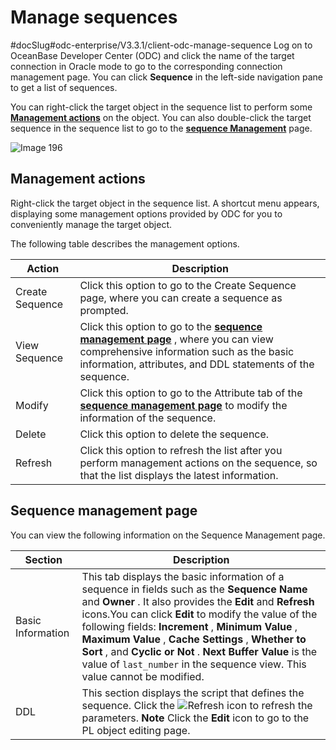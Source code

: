 Manage sequences 
=====================================
#docSlug#odc-enterprise/V3.3.1/client-odc-manage-sequence
Log on to OceanBase Developer Center (ODC) and click the name of the target connection in Oracle mode to go to the corresponding connection management page. You can click **Sequence** in the left-side navigation pane to get a list of sequences. 

You can right-click the target object in the sequence list to perform some **[Management actions](#management-actions)** on the object. You can also double-click the target sequence in the sequence list to go to the **[sequence Management](#sequence-management-page-page)** page.

![Image 196](https://help-static-aliyun-doc.aliyuncs.com/assets/img/en-US/2558659361/p241380.png)

Management actions 
---------------------------

Right-click the target object in the sequence list. A shortcut menu appears, displaying some management options provided by ODC for you to conveniently manage the target object. 

The following table describes the management options.


|     Action      |                                                                                                     Description                                                                                                     |
|-----------------|---------------------------------------------------------------------------------------------------------------------------------------------------------------------------------------------------------------------|
| Create Sequence | Click this option to go to the Create Sequence page, where you can create a sequence as prompted.                                                                                                                   |
| View Sequence   | Click this option to go to the **[sequence management page](#sequence-management-page-page)** , where you can view comprehensive information such as the basic information, attributes, and DDL statements of the sequence. |
| Modify          | Click this option to go to the Attribute tab of the **[sequence management page](#sequence-management-page-page)** to modify the information of the sequence.                                                               |
| Delete          | Click this option to delete the sequence.                                                                                                                                                                           |
| Refresh         | Click this option to refresh the list after you perform management actions on the sequence, so that the list displays the latest information.                                                                       |



Sequence management page 
---------------------------------

You can view the following information on the Sequence Management page.


|      Section      |                                                                                                                                                                                                                                Description                                                                                                                                                                                                                                |
|-------------------|---------------------------------------------------------------------------------------------------------------------------------------------------------------------------------------------------------------------------------------------------------------------------------------------------------------------------------------------------------------------------------------------------------------------------------------------------------------------------|
| Basic Information | This tab displays the basic information of a sequence in fields such as the **Sequence Name** and **Owner** . It also provides the **Edit** and **Refresh** icons.You can click **Edit** to modify the value of the following fields: **Increment** , **Minimum Value** , **Maximum Value** , **Cache Settings** , **Whether to Sort** , and **Cyclic or Not** . **Next Buffer Value** is the value of `last_number` in the sequence view. This value cannot be modified. |
| DDL               | This section displays the script that defines the sequence.  Click the ![Refresh](https://help-static-aliyun-doc.aliyuncs.com/assets/img/en-US/2672849361/p326053.jpg) icon to refresh the parameters.  **Note**  Click the **Edit** icon to go to the PL object editing page.                                                                                                                                            |




